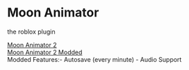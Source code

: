 # Moon Animator
the roblox plugin

<a href="https://www.roblox.com/library/4725618216">
  Moon Animator 2
</a><br>
<a href="https://www.roblox.com/library/13348928931">
  Moon Animator 2 Modded
</a><br>
Modded Features:- Autosave (every minute)
- Audio Support
